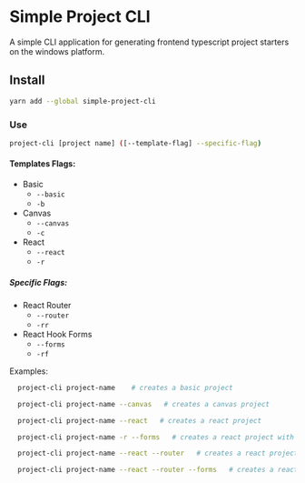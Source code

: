 # Simple Project CLI

A simple CLI application for generating frontend typescript project starters on the windows platform.

## Install
  ```bash
  yarn add --global simple-project-cli
  ```

### Use

```bash
project-cli [project name] ([--template-flag] --specific-flag) 
```

#### Templates Flags:

  - Basic
    - `--basic`
    - `-b`
  - Canvas
    - `--canvas`
    - `-c`
  - React
    - `--react`
    - `-r`

##### Specific Flags:

  - React Router 
    - `--router`
    - `-rr`
  - React Hook Forms
    - `--forms`
    - `-rf`

Examples:

```bash
  project-cli project-name    # creates a basic project
```

```bash
  project-cli project-name --canvas   # creates a canvas project
```

```bash
  project-cli project-name --react   # creates a react project
```

```bash
  project-cli project-name -r --forms   # creates a react project with hook forms
```

```bash
  project-cli project-name --react --router   # creates a react project with router
```

```bash
  project-cli project-name --react --router --forms   # creates a react project with hook-forms & react-router
```